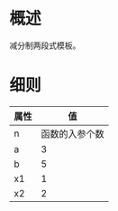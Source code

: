 <h1>概述</h1>

减分制两段式模板。

<h1>细则</h1>


属性    | 值
-------- | -----
n  | 函数的入参个数
a  | 3
b  | 5
x1  | 1
x2  | 2